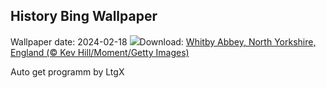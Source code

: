 ## History Bing Wallpaper
Wallpaper date: 2024-02-18
![](https://www.bing.com/th?id=OHR.WhitbyAbbeyJorvik_EN-GB4161898215_UHD.jpg&w=1000)Download: [Whitby Abbey, North Yorkshire, England (© Kev Hill/Moment/Getty Images)](https://www.bing.com/th?id=OHR.WhitbyAbbeyJorvik_EN-GB4161898215_UHD.jpg)

Auto get programm by LtgX
